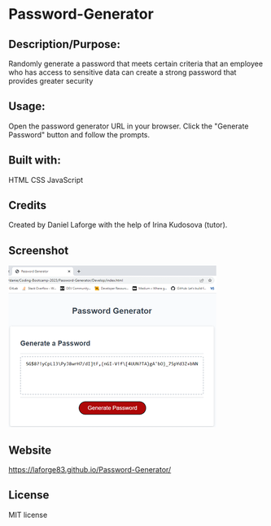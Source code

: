 # Password-Generator
## Description/Purpose:
Randomly generate a password that meets certain criteria that an employee who has access to sensitive data can create a strong password that provides greater security
## Usage:
Open the password generator URL in your browser.
Click the "Generate Password" button and follow the prompts.
## Built with:
HTML
CSS
JavaScript
## Credits
Created by Daniel Laforge with the help of Irina Kudosova (tutor).
## Screenshot
<img src="assets/Screenshot_Password_Generator.png" alt="Password Generator screenshot">

## Website
https://laforge83.github.io/Password-Generator/
## License
MIT license
